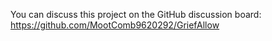 You can discuss this project on the GitHub discussion board: 
https://github.com/MootComb9620292/GriefAllow
